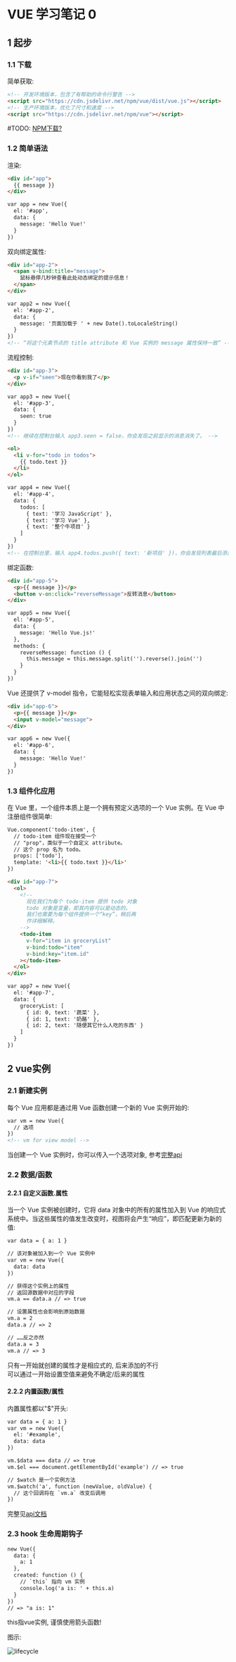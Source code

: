 
# VUE 学习笔记 0

## 1 起步

### 1.1 下载

简单获取:

```html
<!-- 开发环境版本，包含了有帮助的命令行警告 -->
<script src="https://cdn.jsdelivr.net/npm/vue/dist/vue.js"></script>
<!-- 生产环境版本，优化了尺寸和速度 -->
<script src="https://cdn.jsdelivr.net/npm/vue"></script>
```
#TODO: [NPM下载?](https://cn.vuejs.org/v2/guide/installation.html)

### 1.2 简单语法

渲染:

```html
<div id="app">
  {{ message }}
</div>

var app = new Vue({
  el: '#app',
  data: {
    message: 'Hello Vue!'
  }
})
```

双向绑定属性:

```html
<div id="app-2">
  <span v-bind:title="message">
    鼠标悬停几秒钟查看此处动态绑定的提示信息！
  </span>
</div>

var app2 = new Vue({
  el: '#app-2',
  data: {
    message: '页面加载于 ' + new Date().toLocaleString()
  }
})
<!-- “将这个元素节点的 title attribute 和 Vue 实例的 message 属性保持一致” -->
```

流程控制:

```html
<div id="app-3">
  <p v-if="seen">现在你看到我了</p>
</div>

var app3 = new Vue({
  el: '#app-3',
  data: {
    seen: true
  }
})
<!-- 继续在控制台输入 app3.seen = false，你会发现之前显示的消息消失了。 -->

<ol>
  <li v-for="todo in todos">
    {{ todo.text }}
  </li>
</ol>

var app4 = new Vue({
  el: '#app-4',
  data: {
    todos: [
      { text: '学习 JavaScript' },
      { text: '学习 Vue' },
      { text: '整个牛项目' }
    ]
  }
})
<!-- 在控制台里，输入 app4.todos.push({ text: '新项目' })，你会发现列表最后添加了一个新项目。 -->
```

绑定函数:

```html
<div id="app-5">
  <p>{{ message }}</p>
  <button v-on:click="reverseMessage">反转消息</button>
</div>

var app5 = new Vue({
  el: '#app-5',
  data: {
    message: 'Hello Vue.js!'
  },
  methods: {
    reverseMessage: function () {
      this.message = this.message.split('').reverse().join('')
    }
  }
})
```

Vue 还提供了 v-model 指令，它能轻松实现表单输入和应用状态之间的双向绑定:

```html
<div id="app-6">
  <p>{{ message }}</p>
  <input v-model="message">
</div>

var app6 = new Vue({
  el: '#app-6',
  data: {
    message: 'Hello Vue!'
  }
})
```
### 1.3 组件化应用

在 Vue 里，一个组件本质上是一个拥有预定义选项的一个 Vue 实例。在 Vue 中注册组件很简单:

```html
Vue.component('todo-item', {
  // todo-item 组件现在接受一个
  // "prop"，类似于一个自定义 attribute。
  // 这个 prop 名为 todo。
  props: ['todo'],
  template: '<li>{{ todo.text }}</li>'
})

<div id="app-7">
  <ol>
    <!--
      现在我们为每个 todo-item 提供 todo 对象
      todo 对象是变量，即其内容可以是动态的。
      我们也需要为每个组件提供一个“key”，稍后再
      作详细解释。
    -->
    <todo-item
      v-for="item in groceryList"
      v-bind:todo="item"
      v-bind:key="item.id"
    ></todo-item>
  </ol>
</div>

var app7 = new Vue({
  el: '#app-7',
  data: {
    groceryList: [
      { id: 0, text: '蔬菜' },
      { id: 1, text: '奶酪' },
      { id: 2, text: '随便其它什么人吃的东西' }
    ]
  }
})
```

## 2 vue实例

### 2.1 新建实例

每个 Vue 应用都是通过用 Vue 函数创建一个新的 Vue 实例开始的:

```html
var vm = new Vue({
  // 选项
})
<!-- vm for view model -->
```

当创建一个 Vue 实例时，你可以传入一个选项对象, 参考[完整api](https://cn.vuejs.org/v2/api/#%E9%80%89%E9%A1%B9-%E6%95%B0%E6%8D%AE)

### 2.2 数据/函数

#### 2.2.1 自定义函数.属性

当一个 Vue 实例被创建时，它将 data 对象中的所有的属性加入到 Vue 的响应式系统中。当这些属性的值发生改变时，视图将会产生“响应”，即匹配更新为新的值:

```html
var data = { a: 1 }

// 该对象被加入到一个 Vue 实例中
var vm = new Vue({
  data: data
})

// 获得这个实例上的属性
// 返回源数据中对应的字段
vm.a == data.a // => true

// 设置属性也会影响到原始数据
vm.a = 2
data.a // => 2

// ……反之亦然
data.a = 3
vm.a // => 3
```

只有一开始就创建的属性才是相应式的, 后来添加的不行  
可以通过一开始设置空值来避免不确定/后来的属性

#### 2.2.2 内置函数/属性

内置属性都以"$"开头:

```html
var data = { a: 1 }
var vm = new Vue({
  el: '#example',
  data: data
})

vm.$data === data // => true
vm.$el === document.getElementById('example') // => true

// $watch 是一个实例方法
vm.$watch('a', function (newValue, oldValue) {
  // 这个回调将在 `vm.a` 改变后调用
})
```

完整见[api文档](https://cn.vuejs.org/v2/api/#%E5%AE%9E%E4%BE%8B%E5%B1%9E%E6%80%A7)

### 2.3 hook 生命周期钩子

```html
new Vue({
  data: {
    a: 1
  },
  created: function () {
    // `this` 指向 vm 实例
    console.log('a is: ' + this.a)
  }
})
// => "a is: 1"
```

this指vue实例, 谨慎使用箭头函数!

图示:

![lifecycle](https://cn.vuejs.org/images/lifecycle.png)

